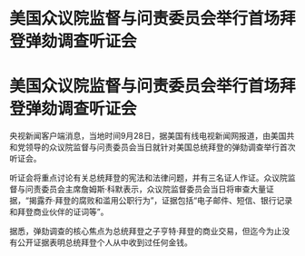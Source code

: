 # 美国众议院监督与问责委员会举行首场拜登弹劾调查听证会

# 美国众议院监督与问责委员会举行首场拜登弹劾调查听证会

央视新闻客户端消息，当地时间9月28日，据美国有线电视新闻网报道，由美国共和党领导的众议院监督与问责委员会当日就针对美国总统拜登的弹劾调查举行首次听证会。

听证会将重点讨论有关总统拜登的宪法和法律问题，并有三名证人作证。众议院监督与问责委员会主席詹姆斯·科默表示，众议院监督委员会当日将审查大量证据，“揭露乔·拜登的腐败和滥用公职行为”，证据包括“电子邮件、短信、银行记录和拜登商业伙伴的证词等”。

据悉，弹劾调查的核心焦点为总统拜登之子亨特·拜登的商业交易，但迄今为止没有公开证据表明总统拜登个人从中收到过任何金钱。

